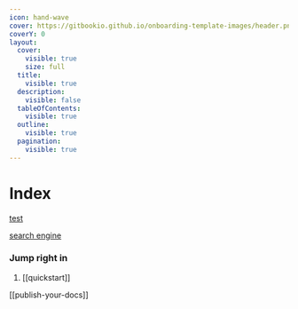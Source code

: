 ```yaml
---
icon: hand-wave
cover: https://gitbookio.github.io/onboarding-template-images/header.png
coverY: 0
layout:
  cover:
    visible: true
    size: full
  title:
    visible: true
  description:
    visible: false
  tableOfContents:
    visible: true
  outline:
    visible: true
  pagination:
    visible: true
---
```


# Index

[test](getting-started/quickstart.md)



[search engine](https://www.google.com)

### Jump right in

1. \[\[quickstart]]

\[\[publish-your-docs]]
